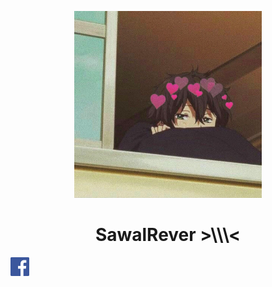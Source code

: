 <p align='center'>
  <img width='300px' src='https://github.com/Rever-Z/Rever-Z/blob/main/img/oreki.jpg?raw=true'>
  <h1 align='center'> SawalRever >\\\< </h1>
  <a href='https://www.instagram.com/crypto.rever'><img height="30" src="https://raw.githubusercontent.com/Rever-Z/Rever-Z/main/img/fb.png"></a>&nbsp;&nbsp;
</p>
